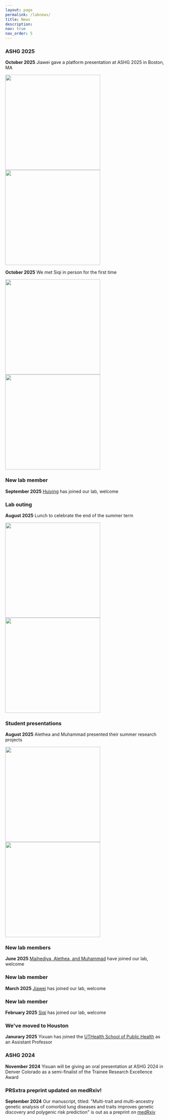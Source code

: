 ```yaml
---
layout: page
permalink: /labnews/
title: News
description: 
nav: true
nav_order: 5
---
```

### ASHG 2025
**October 2025** Jiawei gave a platform presentation at ASHG 2025 in Boston, MA

<img src="{{ '/assets/img/ASHG25_4.jpg' | relative_url }}" width="300"> <img src="{{ '/assets/img/ASHG25_3.jpg' | relative_url }}" width="300"> 

**October 2025** We met Siqi in person for the first time

<img src="{{ '/assets/img/ASHG25_1.jpg' | relative_url }}" width="300"> <img src="{{ '/assets/img/ASHG25_2.jpg' | relative_url }}" width="300"> 

### New lab member
**September 2025** [Huiying](https://www.heylab.org/team/) has joined our lab, welcome

### Lab outing
**August 2025** Lunch to celebrate the end of the summer term

<img src="{{ '/assets/img/lab092025.jpeg' | relative_url }}" width="300"> <img src="{{ '/assets/img/lab092025_2.jpeg' | relative_url }}" width="300"> 

### Student presentations
**August 2025** Alethea and Muhammad presented their summer research projects

<img src="{{ '/assets/img/alethea_pres_2.jpg' | relative_url }}" width="300"> <img src="{{ '/assets/img/mposter.jpeg' | relative_url }}" width="300">

### New lab members
**June 2025** [Maihediya, Alethea, and Muhammad](https://www.heylab.org/team/) have joined our lab, welcome

### New lab member
**March 2025** [Jiawei](https://www.heylab.org/team/) has joined our lab, welcome

### New lab member
**February 2025** [Siqi](https://www.heylab.org/team/) has joined our lab, welcome

### We've moved to Houston
**Janurary 2025** Yixuan has joined the [UTHealth School of Public Health](https://sph.uth.edu/campuses/houston) as an Assistant Professor

### ASHG 2024
**November 2024** Yixuan will be giving an oral presentation at ASHG 2024 in Denver Colorado as a semi-finalist of the Trainee Research Excellence Award

### PRSxtra preprint updated on medRxiv!
**September 2024** Our manuscript, titled: "Multi-trait and multi-ancestry genetic analysis of comorbid lung diseases and traits improves genetic discovery and polygenic risk prediction" is out as a preprint on [medRxiv](https://www.medrxiv.org/content/10.1101/2024.08.25.24312558v2)


